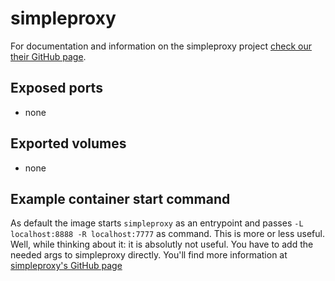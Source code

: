 # simpleproxy
For documentation and information on the simpleproxy project [check our their GitHub page](https://github.com/vzaliva/simpleproxy).

## Exposed ports

* none

## Exported volumes
* none

## Example container start command
As default the image starts `simpleproxy` as an entrypoint and passes `-L localhost:8888 -R localhost:7777` as command. This is more or less useful. Well, while thinking about it: it is absolutly not useful. You have to add the needed args to simpleproxy directly. You'll find more information at [simpleproxy's GitHub page](https://github.com/vzaliva/simpleproxy)